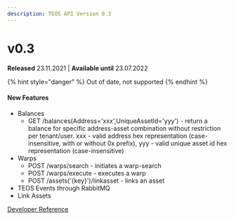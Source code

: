 ```yaml
---
description: TEOS API Version 0.3
---
```


# v0.3

**Released** 23.11.2021 | **Available until** 23.07.2022

{% hint style="danger" %}
Out of date, not supported
{% endhint %}

#### New Features <a href="#v2_2_new_features" id="v2_2_new_features"></a>

* Balances
  * GET /balances(Address='xxx',UniqueAssetId='yyy') - return a balance for specific address-asset combination without restriction per tenant/user. xxx - valid address hex representation (case-insensitive, with or without 0x prefix), yyy - valid unique asset id hex representation (case-insensitive)
* Warps
  * POST /warps/search - initiates a warp-search
  * POST /warps/execute - executes a warp
  * POST /assets('{key}')/linkasset - links an asset
* TEOS Events through RabbitMQ
* Link Assets

[Developer Reference](https://teos-dev2.dev.coreledger.net/swagger/index.html)
